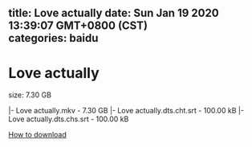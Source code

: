 
title: Love actually
date: Sun Jan 19 2020 13:39:07 GMT+0800 (CST)    
categories: baidu
---

# Love actually
size: 7.30 GB
 
 
|- Love actually.mkv - 7.30 GB
|- Love actually.dts.cht.srt - 100.00 kB
|- Love actually.dts.chs.srt - 100.00 kB

[How to download](https://bpcam.bemobtrk.com/go/2ceec3aa-1ca2-46d6-b9ff-aaa5c184517c?jno=3174)